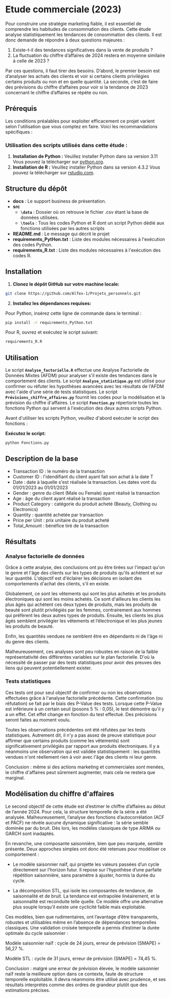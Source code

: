 # Etude commerciale (2023)

Pour construire une stratégie marketing fiable, il est essentiel de comprendre les habitudes de consommation des clients. Cette étude analyse statistiquement les tendances de consommation des clients. Il est donc demande de répondre à deux questions majeures :

1. Existe-t-il des tendances significatives dans la vente de produits ?
2. La fluctuation du chiffre d’affaires de 2024 restera en moyenne similaire à celle de 2023 ?

Par ces questions, il faut tirer des besoins. D’abord, le premier besoin est d’analyser les achats des clients et voir si certains clients privilégies certains produits ou non et en quelle quantité. La seconde, c’est de faire des prévisions du chiffre d’affaires pour voir si la tendance de 2023 concernant le chiffre d’affaires se répète ou non.


## Prérequis
Les conditions préalables pour exploiter efficacement ce projet varient selon l'utilisation que vous comptez en faire. Voici les recommandations spécifiques :

### Utilisation des scripts utilisés dans cette étude :

1. **Installation de Python :** Veuillez installer Python dans sa version 3.11 Vous pouvez la télécharger  sur [python.org](https://www.python.org/).
1. **Installation de R :** Veuillez installer Python dans sa version 4.3.2 Vous pouvez la télécharger  sur [rstudio.com](https://cran.rstudio.com/bin/windows//base/old/).

   
## Structure du dépôt 

- __docs__ : Le support business de présentation.      
- __src__     
    - **`\data`** : Dossier où on retrouve le fichier .csv étant la base de données utilisées.      
    - **`\tools`** : Tous les codes Python et R dont un script Python dédié aux fonctions utilisées par les autres scripts       
- __README.md__ : Le message qui décrit le projet         
- __requirements_PytHon.txt__ : Liste des modules nécessaires à l'exécution des codes Python.  
- __requirements_R.txt__ : Liste des modules nécessaires à l'exécution des codes R.      

## Installation

1. **Clonez le dépôt GitHub sur votre machine locale:** 
```bash
git clone https://github.com/Alfex-1/Projets_personnels.git
```

2. **Installez les dépendances requises:**

Pour Python, insérez cette ligne de commande dans le terminal :
```bash
pip install -r requirements_Python.txt
```
Pour R, ouvrez et exécutez le script suivant:
```bash
requirements_R.R
```

## Utilisation

Le script **`Analyse_factorielle.R`** effectue une Analyse Factorielle de Données Mixtes (AFDM) pour analyser s'il existe des tendances dans le comportement des clients.
Le script **`Analyse_statistique.py`** est utilisé pour confirmer ou réfuter les hypothèses avancées avec les résultats de l'AFDM avec l'aide d'une série de tests statistiques.
Le script **`Prévisions_chiffre_affaires.py`** fournit les codes pour la modélisation et la prévision du chiffre d'affaires.
Le script **`Fonction.py`** répertorie toutes les fonctions Python qui servent à l'exécution des deux autres scripts Python.

Avant d'utiliser les scripts Python, veuillez d'abord exécuter le script des fonctions :

**Exécutez le script:** 
```bash
python Fonctions.py  
```

## Description de la base

- Transaction ID : le numéro de la transaction
- Customer ID : l'idendifiant du client ayant fait son achat à la date T
- Date : date à laquelle s'est réalisée la transaction. Les dates vont du 01/01/2023 au 01/01/2023
- Gender : genre du client (Male ou Female) ayant réalisé la transaction
- Age : âge du client ayant réalisé la transaction
- Product Category : catégorie du produit acheté (Beauty, Clothing ou Electronics)
- Quantity : quantité achetée par transaction
- Price per Unit : prix unitaire du produit acheté
- Total_Amount : bénéfice tiré de la transaction

## Résultats

### Analyse factorielle de données 

Grâce à cette analyse, des conclusions ont pu être tirées sur l'impact qu'on le genre et l'âge des clients sur les types de produits qu'ils achètent et sur leur quantité.
L'objectif est d'éclairer les décisions en isolant des comportements d'achat des clients, s'il en existe.

Globalement, ce sont les vêtements qui sont les plus achetés et les produits électroniques qui sont les moins achetés. Ce sont d'ailleurs les clients les plus âgés qui achètent ces deux types de produits, mais les produits de beauté sont plutôt privilégiés par les femmes, contrairement aux hommes qui préfèrent les deux autres types de produits. Ensuite, les clients les plus âgés semblent privilégier les vêtements et l’électronique et les plus jeunes les produits de beauté.

Enfin, les quantités vendues ne semblent être en dépendants ni de l'âge ni du genre des clients.

Malheureusement, ces analyses sont peu robustes en raison de la faible représentativité des différentes variables sur le plan factorielle. D'où la nécessité de passer par des tests statistiques pour avoir des preuves des liens qui peuvent potentiellement exister.

### Tests statistiques

Ces tests ont pour seul objectif de confirmer ou non les observations effectuées grâce à l'analyse factorielle précédente. Cette confirmation (ou réfutation) se fait par le biais des P-Value des tests. Lorsque cette P-Value est inférieure à un certain seuil (posons 5 % : 0,05), le test démontre qu'il y a un effet. Cet effet change en fonction du test effectué. Des précisions seront faites au moment voulu.

Toutes les observations précédentes ont été réfutées par les tests statistiques. Autrement dit, il n'y a pas assez de preuve statistique pour affirmer que certains produits (comme les vêtements) sont significativement privilégiés par rapport aux produits électroniques.
Il y a néanmoins une observation qui est validée statistiquement : les quantités vendues n'ont réellement rien à voir avec l'âge des clients ni leur genre.

Conclusion : même si des actions marketing et commerciales sont menées, le chiffre d'affaires peut sûrement augmenter, mais cela ne restera que marginal.

## Modélisation du chiffre d'affaires

Le second objectif de cette étude est d’estimer le chiffre d’affaires au début de l’année 2024. Pour cela, la structure temporelle de la série a été analysée. Malheureusement, l’analyse des fonctions d’autocorrélation (ACF et PACF) ne révèle aucune dynamique significative : la série semble dominée par du bruit. Dès lors, les modèles classiques de type ARIMA ou GARCH sont inadaptés.

En revanche, une composante saisonnière, bien que peu marquée, semble présente. Deux approches simples ont donc été retenues pour modéliser ce comportement :

- Le modèle saisonnier naïf, qui projette les valeurs passées d’un cycle directement sur l’horizon futur. Il repose sur l’hypothèse d’une parfaite répétition saisonnière, sans paramètre à ajuster, hormis la durée du cycle.

- La décomposition STL, qui isole les composantes de tendance, de saisonnalité et de bruit. La tendance est extrapolée linéairement, et la saisonnalité est reconduite telle quelle. Ce modèle offre une alternative plus souple lorsqu’il existe une cyclicité faible mais exploitable.

Ces modèles, bien que rudimentaires, ont l’avantage d’être transparents, robustes et utilisables même en l’absence de dépendances temporelles classiques. Une validation croisée temporelle a permis d’estimer la durée optimale du cycle saisonnier :

Modèle saisonnier naïf : cycle de 24 jours, erreur de prévision (SMAPE) = 56,27 %.

Modèle STL : cycle de 31 jours, erreur de prévision (SMAPE) = 74,45 %.

Conclusion : malgré une erreur de prévision élevée, le modèle saisonnier naïf reste la meilleure option dans ce contexte, faute de structure temporelle exploitable. Il devra néanmoins être utilisé avec prudence, et ses résultats interprétés comme des ordres de grandeur plutôt que des estimations précises.
